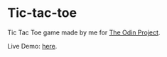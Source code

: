 # Tic-tac-toe

Tic Tac Toe game made by me for [The Odin Project](https://www.theodinproject.com/).

Live Demo: [here](https://arthurmts.github.io/tic-tac-toe/).